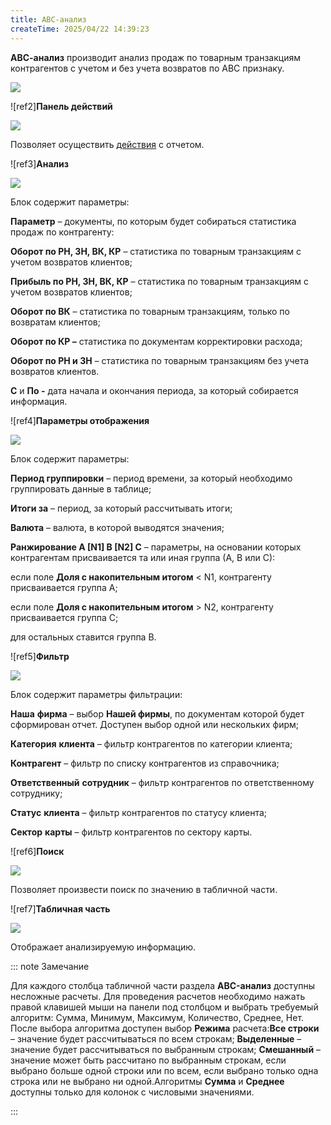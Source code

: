 ```yaml
---
title: ABC-анализ
createTime: 2025/04/22 14:39:23
---
```

**АВС-анализ** производит анализ продаж по товарным транзакциям контрагентов с учетом и без учета возвратов по АВС признаку.

![](Aspose.Words.83ab1c44-6b28-430a-a5f2-4d9e6ba1abd4.354.png)

![ref2]**Панель действий**

![](Aspose.Words.83ab1c44-6b28-430a-a5f2-4d9e6ba1abd4.355.png)

Позволяет осуществить [действия](#92d51acc-5cfe-4a78-9e64-98100228adf7) с отчетом.

![ref3]**Анализ**

![](Aspose.Words.83ab1c44-6b28-430a-a5f2-4d9e6ba1abd4.356.png)

Блок содержит параметры:

**Параметр** – документы, по которым будет собираться статистика продаж по контрагенту:

**Оборот по РН, ЗН, ВК, КР** – статистика по товарным транзакциям с учетом возвратов клиентов;

**Прибыль по РН, ЗН, ВК, КР** – статистика по товарным транзакциям с учетом возвратов клиентов;

**Оборот по ВК** – статистика по товарным транзакциям, только по возвратам клиентов;

**Оборот по КР –** статистика по документам корректировки расхода;

**Оборот по РН и ЗН** – статистика по товарным транзакциям без учета возвратов клиентов.

**С** и **По -** дата начала и окончания периода, за который собирается информация.

![ref4]**Параметры отображения**

![](Aspose.Words.83ab1c44-6b28-430a-a5f2-4d9e6ba1abd4.357.png)

Блок содержит параметры:

**Период группировки** – период времени, за который необходимо группировать данные в таблице;

**Итоги за** – период, за который рассчитывать итоги;

**Валюта** – валюта, в которой выводятся значения;

**Ранжирование A [N1] B [N2] C** – параметры, на основании которых контрагентам присваивается та или иная группа (А, В или С):

если поле **Доля с накопительным итогом** < N1, контрагенту присваивается группа А;

если поле **Доля с накопительным итогом** > N2, контрагенту присваивается группа C;

для остальных ставится группа В.

![ref5]**Фильтр**

![](Aspose.Words.83ab1c44-6b28-430a-a5f2-4d9e6ba1abd4.358.png)

Блок содержит параметры фильтрации:

**Наша** **фирма** – выбор **Нашей фирмы**, по документам которой будет сформирован отчет. Доступен выбор одной или нескольких фирм;

**Категория** **клиента** – фильтр контрагентов по категории клиента;

**Контрагент** – фильтр по списку контрагентов из справочника;

**Ответственный** **сотрудник** – фильтр контрагентов по ответственному сотруднику;

**Статус** **клиента** – фильтр контрагентов по статусу клиента;

**Сектор** **карты** – фильтр контрагентов по сектору карты.

![ref6]**Поиск**

![](Aspose.Words.83ab1c44-6b28-430a-a5f2-4d9e6ba1abd4.359.png)

Позволяет произвести поиск по значению в табличной части.

![ref7]**Табличная часть**

![](Aspose.Words.83ab1c44-6b28-430a-a5f2-4d9e6ba1abd4.360.png)

Отображает анализируемую информацию.

::: note Замечание

Для каждого столбца табличной части раздела **ABC-анализ** доступны несложные расчеты. Для проведения расчетов необходимо нажать правой клавишей мыши на панели под столбцом и выбрать требуемый алгоритм: Сумма, Минимум, Максимум, Количество, Среднее, Нет. После выбора алгоритма доступен выбор **Режима** расчета:**Все строки** – значение будет рассчитываться по всем строкам;
**Выделенные** – значение будет рассчитываться по выбранным строкам;
**Смешанный** – значение может быть рассчитано по выбранным строкам, если выбрано больше одной строки или по всем, если выбрано только одна строка или не выбрано ни одной.Алгоритмы **Сумма** и **Среднее** доступны только для колонок с числовыми значениями.

:::
